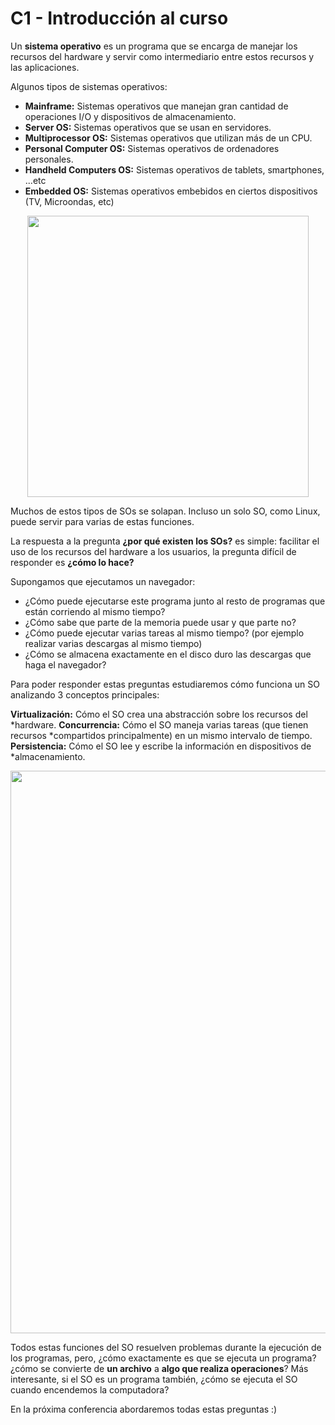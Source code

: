 # C1 - Introducción al curso

Un **sistema operativo** es un programa que se encarga de manejar los recursos
del hardware y servir como intermediario entre estos recursos y las
aplicaciones.

Algunos tipos de sistemas operativos:

- **Mainframe:** Sistemas operativos que manejan gran cantidad de operaciones
I/O y dispositivos de almacenamiento.
- **Server OS:** Sistemas operativos que se usan en servidores.
- **Multiprocessor OS:** Sistemas operativos que utilizan más de un CPU.
- **Personal Computer OS:** Sistemas operativos de ordenadores personales.
- **Handheld Computers OS:** Sistemas operativos de tablets, smartphones, ...etc
- **Embedded OS:** Sistemas operativos embebidos en ciertos dispositivos (TV,
Microondas, etc)

<p align="center">
    <img src="./os_types.png" width=450>
</p>

Muchos de estos tipos de SOs se solapan. Incluso un solo SO, como Linux, puede
servir para varias de estas funciones.

La respuesta a la pregunta **¿por qué existen los SOs?** es simple: facilitar el
uso de los recursos del hardware a los usuarios, la pregunta difícil de
responder es **¿cómo lo hace?**

Supongamos que ejecutamos un navegador:

- ¿Cómo puede ejecutarse este programa junto al resto de programas que están
corriendo al mismo tiempo?
- ¿Cómo sabe que parte de la memoria puede usar y que parte no?
- ¿Cómo puede ejecutar varias tareas al mismo tiempo? (por ejemplo realizar
varias descargas al mismo tiempo)
- ¿Cómo se almacena exactamente en el disco duro las descargas que haga el
navegador?

Para poder responder estas preguntas estudiaremos cómo funciona un SO analizando
3 conceptos principales:

**Virtualización:** Cómo el SO crea una abstracción sobre los recursos del
*hardware.
**Concurrencia:** Cómo el SO maneja varias tareas (que tienen recursos
*compartidos principalmente) en un mismo intervalo de tiempo.
**Persistencia:** Cómo el SO lee y escribe la información en dispositivos de
*almacenamiento.


<p align="center">
    <img src="./os_big_picture.png" width=900>
</p>

Todos estas funciones del SO resuelven problemas durante la ejecución de los
programas, pero, ¿cómo exactamente es que se ejecuta un programa? ¿cómo se
convierte de **un archivo** a **algo que realiza operaciones**? Más interesante,
si el SO es un programa también, ¿cómo se ejecuta el SO cuando encendemos la
computadora?

En la próxima conferencia abordaremos todas estas preguntas :)
